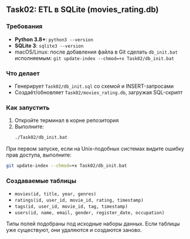 ## Task02: ETL в SQLite (movies_rating.db)

### Требования
- **Python 3.8+**: `python3 --version`
- **SQLite 3**: `sqlite3 --version`
- macOS/Linux: после добавления файла в Git сделать `db_init.bat` исполняемым: `git update-index --chmod=+x Task02/db_init.bat`

### Что делает
- Генерирует `Task02/db_init.sql` со схемой и INSERT-запросами
- Создаёт/обновляет `Task02/movies_rating.db`, загружая SQL-скрипт

### Как запустить
1. Откройте терминал в корне репозитория
2. Выполните:
   ```bash
   ./Task02/db_init.bat
   ```

При первом запуске, если на Unix-подобных системах видите ошибку прав доступа, выполните:
```bash
git update-index --chmod=+x Task02/db_init.bat
```

### Создаваемые таблицы
- `movies(id, title, year, genres)`
- `ratings(id, user_id, movie_id, rating, timestamp)`
- `tags(id, user_id, movie_id, tag, timestamp)`
- `users(id, name, email, gender, register_date, occupation)`

Типы полей подобраны под исходные наборы данных. Если таблицы уже существуют, они удаляются и создаются заново.


